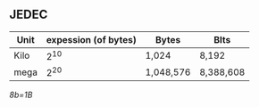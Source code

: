 ## JEDEC
| Unit |expession (of bytes)|Bytes| BIts |
|--|--|--|--|
|Kilo| $2^{10}$| 1,024 |8,192|
|mega| $2^{20}$ |1,048,576 |8,388,608|
*8b=1B*



